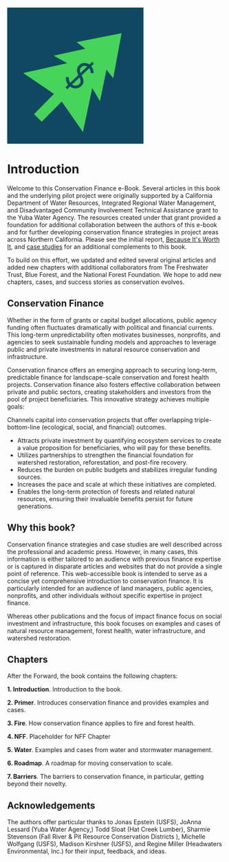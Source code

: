 ![confi_logo](confi.png)

# Introduction
Welcome to this Conservation Finance e-Book. Several articles in this book and the underlying pilot project were originally supported by a California Department of Water Resources, Integrated Regional Water Management, and Disadvantaged Community Involvement Technical Assistance grant to the Yuba Water Agency. The resources created under that grant provided a foundation for additional collaboration between the authors of this e-book and for further developing conservation finance strategies in project areas across Northern California. Please see the initial report, [Because It's Worth It](http://gg.gg/1aut0n), and [case studies](https://srfadacip.com/docs) for an additional complements to this book.

To build on this effort, we updated and edited several original articles and added new chapters with additional collaborators from The Freshwater Trust, Blue Forest, and the National Forest Foundation. We hope to add new chapters, cases, and success stories as conservation evolves.

## Conservation Finance
Whether in the form of grants or capital budget allocations, public agency funding often fluctuates dramatically with political and financial currents. This long-term unpredictability often motivates businesses, nonprofits, and agencies to seek sustainable funding models and approaches to leverage public and private investments in natural resource conservation and infrastructure.

Conservation finance offers an emerging approach to securing long-term, predictable finance for landscape-scale conservation and forest health projects. Conservation finance also fosters effective collaboration between private and public sectors, creating stakeholders and investors from the pool of project beneficiaries. This innovative strategy achieves multiple goals:

Channels capital into conservation projects that offer overlapping triple-bottom-line (ecological, social, and financial) outcomes.
- Attracts private investment by quantifying ecosystem services to create a value proposition for beneficiaries, who will pay for these benefits.
- Utilizes partnerships to strengthen the financial foundation for watershed restoration, reforestation, and post-fire recovery.
- Reduces the burden on public budgets and stabilizes irregular funding sources.
- Increases the pace and scale at which these initiatives are completed.
- Enables the long-term protection of forests and related natural resources, ensuring their invaluable benefits persist for future generations.

## Why this book?
Conservation finance strategies and case studies are well described across the professional and academic press. However, in many cases, this information is either tailored to an audience with previous finance expertise or is captured in disparate articles and websites that do not provide a single point of reference. This web-accessible book is intended to serve as a concise yet comprehensive introduction to conservation finance. It is particularly intended for an audience of land managers, public agencies, nonprofits, and other individuals without specific expertise in project finance.

Whereas other publications and the focus of impact finance focus on social investment and infrastructure, this book focuses on examples and cases of natural resource management, forest health, water infrastructure, and watershed restoration.

## Chapters
After the Forward, the book contains the following chapters:

**1. Introduction**. Introduction to the book.

**2. Primer**. Introduces conservation finance and provides examples and cases.

**3. Fire**. How conservation finance applies to fire and forest health.

**4. NFF**. Placeholder for NFF Chapter

**5. Water**. Examples and cases from water and stormwater management.

**6. Roadmap**. A roadmap for moving conservation to scale.

**7. Barriers**. The barriers to conservation finance, in particular, getting beyond their novelty.

## Acknowledgements
The authors offer particular thanks to Jonas Epstein (USFS), JoAnna Lessard (Yuba Water Agency,) Todd Sloat (Hat Creek Lumber), Sharmie Stevenson (Fall River & Pit Resource Conservation Districts ), Michelle Wolfgang (USFS), Madison Kirshner (USFS), and Regine Miller (Headwaters Environmental, Inc.) for their input, feedback, and ideas.
